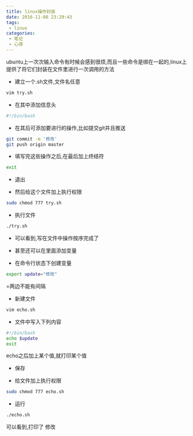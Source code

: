 ```yaml
---
title: linux操作封装
date: 2016-11-08 23:29:43
tags:
 - linux
categories:
 - 笔记
 - 心得
---
```


 ubuntu上一次次输入命令有时候会感到很烦,而且一些命令是绑在一起的,linux上提供了将它们封装在文件里进行一次调用的方法

<!-- more -->

 - 建立一个.sh文件,文件名任意

```bash
vim try.sh
```

 - 在其中添加信息头

```bash
#!/bin/bash
```

 - 在其后可添加要进行的操作,比如提交git并且推送

```bash
git commit -m '修改'
git push origin master
```

 - 填写完这些操作之后,在最后加上终结符

```bash
exit
```

 - 退出

 - 然后给这个文件加上执行权限

```bash
sudo chmod 777 try.sh
```

 - 执行文件

```bash
./try.sh
```

 - 可以看到,写在文件中操作按序完成了

 - 甚至还可以在里面添加变量

 - 在命令行状态下创建变量

```bash
export update="修改"
```

=两边不能有间隔

 - 新建文件

```bash
vim echo.sh
```

 - 文件中写入下列内容

```bash
#!/bin/bash
echo $update
exit
```
echo之后加上某个值,就打印某个值

 - 保存

 - 给文件加上执行权限

```bash
sudo chmod 777 echo.sh
```

 - 运行

```bash
./echo.sh
```

可以看到,打印了 修改
